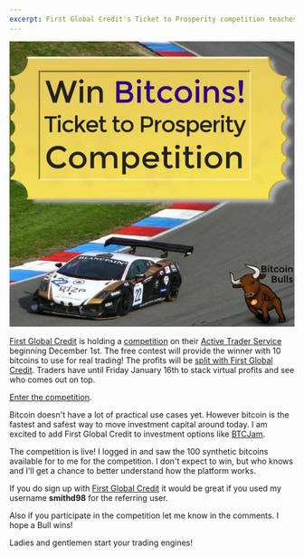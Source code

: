 ```yaml
---
excerpt: First Global Credit's Ticket to Prosperity competition teaches how to use Bitcoins as margin capital to invest in stocks, stock markets, ETFs and commodities.
---
```


![first global credit ticket to prosperity competition](/images/first-global-credit-ticket-to-prosperity-competition.jpg "first global credit ticket to prosperity competition")

[First Global Credit](https://firstglobalcredit.com/) is holding a [competition](http://www.firstglobalcredit.com/Competition/How-to-enter) on their [Active Trader Service](http://www.firstglobalcredit.com/Services/Active-Trader) beginning December 1st. The free contest will provide the winner with 10 bitcoins to use for real trading! The profits will be [split with First Global Credit](http://www.firstglobalcredit.com/Competition/Competition-Terms). Traders have until Friday January 16th to stack virtual profits and see who comes out on top.

[Enter the competition](http://www.firstglobalcredit.com/Competition/How-to-enter).

Bitcoin doesn't have a lot of practical use cases yet. However bitcoin is the fastest and safest way to move investment capital around today. I am excited to add First Global Credit to investment options like [BTCJam](/can-btc-jam-grow-your-bitcoins/).

The competition is live! I logged in and saw the 100 synthetic bitcoins available for to me for the competition. I don't expect to win, but who knows and I'll get a chance to better understand how the platform works.

If you do sign up with [First Global Credit](https://firstglobalcredit.com/) it would be great if you used my username **smithd98** for the referring user.

Also if you participate in the competition let me know in the comments. I hope a Bull wins!

Ladies and gentlemen start your trading engines!